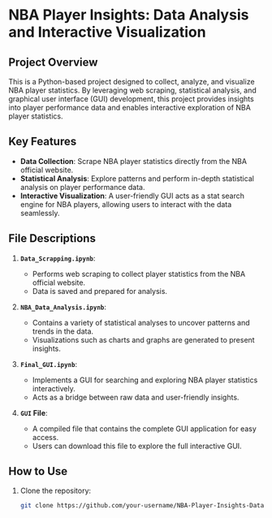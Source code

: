 # NBA Player Insights: Data Analysis and Interactive Visualization

## Project Overview
This is a Python-based project designed to collect, analyze, and visualize NBA player statistics. By leveraging web scraping, statistical analysis, and graphical user interface (GUI) development, this project provides insights into player performance data and enables interactive exploration of NBA player statistics.

## Key Features
- **Data Collection**: Scrape NBA player statistics directly from the NBA official website.
- **Statistical Analysis**: Explore patterns and perform in-depth statistical analysis on player performance data.
- **Interactive Visualization**: A user-friendly GUI acts as a stat search engine for NBA players, allowing users to interact with the data seamlessly.

## File Descriptions
1. **`Data_Scrapping.ipynb`**:
   - Performs web scraping to collect player statistics from the NBA official website.
   - Data is saved and prepared for analysis.

2. **`NBA_Data_Analysis.ipynb`**:
   - Contains a variety of statistical analyses to uncover patterns and trends in the data.
   - Visualizations such as charts and graphs are generated to present insights.

3. **`Final_GUI.ipynb`**:
   - Implements a GUI for searching and exploring NBA player statistics interactively.
   - Acts as a bridge between raw data and user-friendly insights.

4. **`GUI` File**:
   - A compiled file that contains the complete GUI application for easy access.
   - Users can download this file to explore the full interactive GUI.

## How to Use
1. Clone the repository:
   ```bash
   git clone https://github.com/your-username/NBA-Player-Insights-Data-Analysis-and-Interactive-Visualization.git
